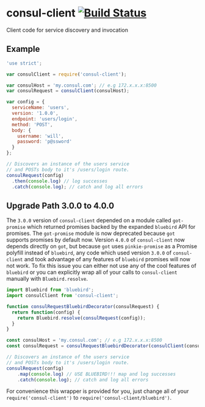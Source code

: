 # consul-client [![Build Status](https://travis-ci.org/CascadeEnergy/consul-client.svg)](https://travis-ci.org/CascadeEnergy/consul-client)
Client code for service discovery and invocation

## Example

```javascript
'use strict';

var consulClient = require('consul-client');

var consulHost = 'my.consul.com'; // e.g 172.x.x.x:8500
var consulRequest = consulClient(consulHost);

var config = {
  serviceName: 'users',
  version: '1.0.0',
  endpoint: 'users/login',
  method: 'POST',
  body: {
    username: 'will',
    password: 'p@ssword'
  }
};

// Discovers an instance of the users service
// and POSTs body to it's /users/login route.
consulRequest(config)
  .then(console.log) // log successes
  .catch(console.log); // catch and log all errors
```

## Upgrade Path 3.0.0 to 4.0.0

The `3.0.0` version of `consul-client` depended on a module called `got-promise` which returned promises backed by the
expanded `bluebird` API for promises. The `got-promise` module is now deprecated because `got` supports promises by
default now. Version `4.0.0` of `consul-client` now depends directly on `got`, but because `got` uses `pinkie-promise`
as a Promise polyfill instead of `bluebird`, any code which used version `3.0.0` of `consul-client` and took advantage
of any features of `bluebird` promises will now not work. To fix this issue you can either not use any of the cool
features of `bluebird` or you can explicitly wrap all of your calls to `consul-client` manually with `Bluebird.resolve`.

```javascript
import Bluebird from 'bluebird';
import consulClient from 'consul-client';

function consulRequestBluebirdDecorator(consulRequest) {
  return function(config) {
    return Bluebird.resolve(consulRequest(config));
  }
}

const consulHost = 'my.consul.com'; // e.g 172.x.x.x:8500
const consulRequest = consulRequestBluebirdDecorator(consulClient(consulHost));

// Discovers an instance of the users service
// and POSTs body to it's /users/login route.
consulRequest(config)
    .map(console.log) // USE BLUEBIRD!!! map and log successes
    .catch(console.log); // catch and log all errors
```

For convenience this wrapper is provided for you, just change
all of your `require('consul-client')` to `require('consul-client/bluebird')`.
